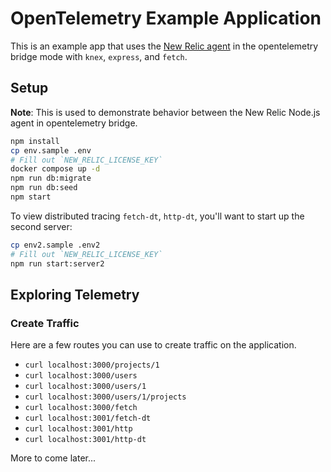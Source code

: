 # OpenTelemetry Example Application

This is an example app that uses the [New Relic agent](https://github.com/newrelic/node-newrelic) in the opentelemetry bridge mode with `knex`, `express`, and `fetch`.

## Setup

**Note**: This is used to demonstrate behavior between the New Relic Node.js agent in opentelemetry bridge.

```sh
npm install
cp env.sample .env
# Fill out `NEW_RELIC_LICENSE_KEY`
docker compose up -d
npm run db:migrate
npm run db:seed
npm start
```

To view distributed tracing `fetch-dt`, `http-dt`, you'll want to start up the second server:

```sh
cp env2.sample .env2
# Fill out `NEW_RELIC_LICENSE_KEY`
npm run start:server2
```

## Exploring Telemetry

### Create Traffic

Here are a few routes you can use to create traffic on the application.

* `curl localhost:3000/projects/1`
* `curl localhost:3000/users`
* `curl localhost:3000/users/1`
* `curl localhost:3000/users/1/projects`
* `curl localhost:3000/fetch`
* `curl localhost:3001/fetch-dt`
* `curl localhost:3001/http`
* `curl localhost:3001/http-dt`

More to come later...
